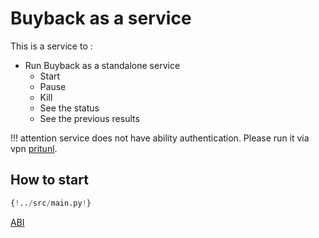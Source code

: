 # Buyback as a service
This is a service to :

- Run Buyback as a standalone service  
  - Start
  - Pause
  - Kill 
  - See the status
  - See the previous results 


!!! attention
  service does not have ability authentication.
  Please run it via vpn [pritunl](https://pritunl.com/).

## How to start

```Python 
{!../src/main.py!}
```
[ABI](../src/ABI.py)
